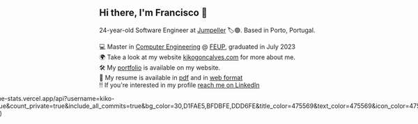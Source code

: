 ## Hi there, I'm Francisco 👋

24-year-old Software Engineer at [Jumpeller](https://www.linkedin.com/company/jumpseller/) 🏷️🟢. Based in Porto, Portugal.

💻 Master in [Computer Engineering](https://sigarra.up.pt/feup/en/CUR_GERAL.CUR_PLANOS_ESTUDOS_VIEW?pv_plano_id=31204&pv_ano_lectivo=2021) @ [FEUP](https://fe.up.pt), graduated in July 2023\
🌍 Take a look at my website [kikogoncalves.com](https://kikogoncalves.com) for more about me.\
🛠️ My [portfolio](https://kikogoncalves.com) is available on my website.\
📖 My resume is available in [pdf](https://kikogoncalves.com/cv.pdf) and in [web format](https://kikogoncalves.com/cv)\
‼️ If you're interested in my profile [reach me on LinkedIn](https://www.linkedin.com/in/kikogoncalves/)

<div style="display: flex; gap: 1rem; justify-content: center">
  <div>
    [![Github Stats](https://github-readme-stats.vercel.app/api?username=kiko-g&show_icons=true&hide_border=true&count_private=true&include_all_commits=true&bg_color=30,D1FAE5,BFDBFE,DDD6FE&title_color=475569&text_color=475569&icon_color=475569)](https://kikogoncalves.com/portfolio)
  </div>

  <div>
    [![Top Langs](https://github-readme-stats-git-masterrstaa-rickstaa.vercel.app/api/top-langs/?username=kiko-g&&exclude_repo=rushing-b,time-hopper,uni4all_app,feup-lcom)](https://github.com/kiko-g/github-readme-stats)
  </div>
</div>
